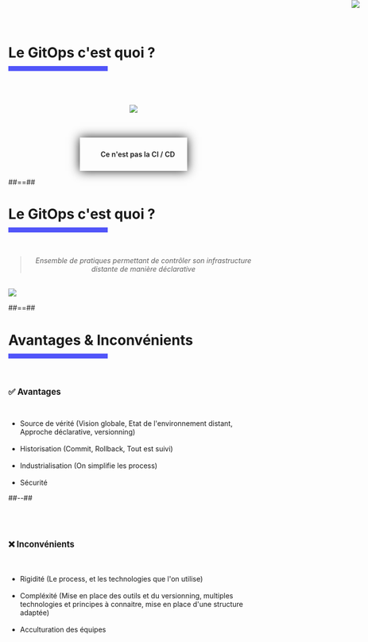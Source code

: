 <h1 style="margin-bottom: 10px"> Le GitOps c'est quoi ? </h1>
<div style="width: 200px; height: 10px; background-color: #5155f9"></div>
<br>

<br>
<br>
<br>

<img class="h-250" style="position: absolute; top: 0; right: 25px" src="https://media.giphy.com/media/v1.Y2lkPTc5MGI3NjExa3VrMjI2MDdia3M0bHpqcDZuMjhjZmZiNzZkYXIwc2Y4bmRoNjZqNCZlcD12MV9naWZzX3NlYXJjaCZjdD1n/wYyTHMm50f4Dm/giphy.gif">

<div style="height: auto; text-align: center;">
    <img class="h-500" src="./assets/images/CI.png">
    <div style="width: fit-content;height: fit-content;margin: auto; margin-top: 50px; box-shadow: 0px 0px 20px 0; display: flex; gap: 10px; padding: 25px;">
      <i data-feather="slash" class="red" style="--icon-size:55px; --icon-color:red; "></i>
      <div style="font-weight: 600;">&nbsp; Ce n'est pas la CI / CD</div>
    </div>
</div>


##==##

<h1 style="margin-bottom: 10px"> Le GitOps c'est quoi ? </h1>
<div style="width: 200px; height: 10px; background-color: #5155f9"></div>
<br>
<br>
<blockquote style="text-align: center">
<cite>
  Ensemble de pratiques permettant de contrôler son infrastructure distante de manière déclarative
</cite>
</blockquote>

<br>
<div class="center" style="width: fit-content;">
    <img class="h-500" src="./assets/images/gitops.png">
</div>


##==##

<h1 style="margin-bottom: 10px"> Avantages & Inconvénients </h1>
<div style="width: 200px; height: 10px; background-color: #5155f9"></div>
<br>

<!-- .slide: class="two-column" -->

<br>

<h2 style="font-size:1.2em">✅ Avantages </h2>

<br>

- Source de vérité (Vision globale, Etat de l'environnement distant, Approche déclarative, versionning)
  <br>
  <br>
- Historisation (Commit, Rollback, Tout est suivi)
  <br>
  <br>
- Industrialisation (On simplifie les process)
  <br>
  <br>
- Sécurité

##--##
<br>
<br>
<br>
<br>

<h2 style="font-size:1.2em;margin-bottom: 20px;">❌ Inconvénients </h2>

<br>

- Rigidité (Le process, et les technologies que l'on utilise)
  <br>
  <br>
- Compléxité (Mise en place des outils et du versionning, multiples technologies et principes à connaitre, mise en place d'une structure adaptée)
  <br>
  <br>
- Acculturation des équipes

